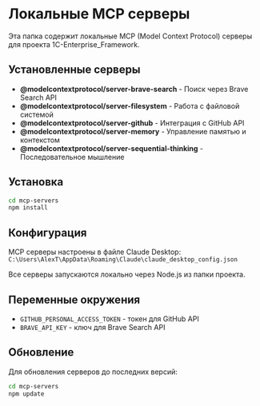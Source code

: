 # Локальные MCP серверы

Эта папка содержит локальные MCP (Model Context Protocol) серверы для проекта 1C-Enterprise_Framework.

## Установленные серверы

- **@modelcontextprotocol/server-brave-search** - Поиск через Brave Search API
- **@modelcontextprotocol/server-filesystem** - Работа с файловой системой
- **@modelcontextprotocol/server-github** - Интеграция с GitHub API
- **@modelcontextprotocol/server-memory** - Управление памятью и контекстом
- **@modelcontextprotocol/server-sequential-thinking** - Последовательное мышление

## Установка

```bash
cd mcp-servers
npm install
```

## Конфигурация

MCP серверы настроены в файле Claude Desktop:
`C:\Users\AlexT\AppData\Roaming\Claude\claude_desktop_config.json`

Все серверы запускаются локально через Node.js из папки проекта.

## Переменные окружения

- `GITHUB_PERSONAL_ACCESS_TOKEN` - токен для GitHub API
- `BRAVE_API_KEY` - ключ для Brave Search API

## Обновление

Для обновления серверов до последних версий:
```bash
cd mcp-servers
npm update
```